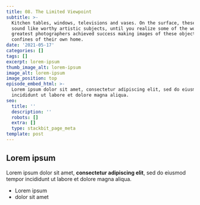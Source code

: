 ```yaml
---
title: 08. The Limited Viewpoint
subtitle: >-
  Kitchen tables, windows, televisions and vases. On the surface, these may not
  sound like worthy artistic subjects, until you realize some of the world’s
  greatest photographers achieved success making images of these objects in the
  confines of their own home.
date: '2021-05-17'
categories: []
tags: []
excerpt: lorem-ipsum
thumb_image_alt: lorem-ipsum
image_alt: lorem-ipsum
image_position: top
episode_embed_html: >-
  Lorem ipsum dolor sit amet, consectetur adipiscing elit, sed do eiusmod tempor
  incididunt ut labore et dolore magna aliqua.
seo:
  title: ''
  description: ''
  robots: []
  extra: []
  type: stackbit_page_meta
template: post
---
```

## Lorem ipsum

Lorem ipsum dolor sit amet, **consectetur adipiscing elit**, sed do eiusmod tempor incididunt ut labore et dolore magna aliqua.

- Lorem ipsum
- dolor sit amet